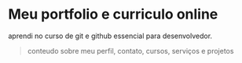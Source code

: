 # Meu portfolio e curriculo online 
aprendi no curso de git e github essencial para desenvolvedor.  
>conteudo sobre meu perfil, contato, cursos, serviços e projetos
